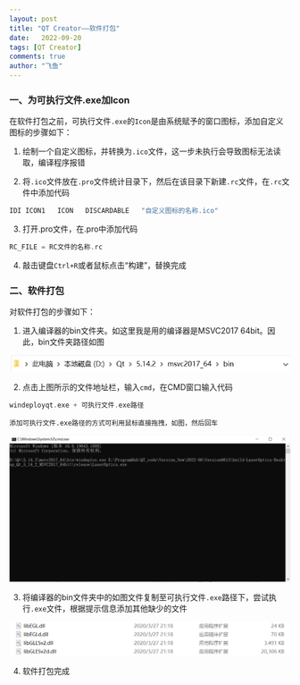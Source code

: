 ```yaml
---
layout: post
title: "QT Creator——软件打包"
date:   2022-09-20
tags: [QT Creator]
comments: true
author: "飞鱼"
---
```


### 一、为可执行文件.exe加Icon

在软件打包之前，可执行文件`.exe`的`Icon`是由系统赋予的窗口图标，添加自定义图标的步骤如下：

1. 绘制一个自定义图标，并转换为`.ico`文件，这一步未执行会导致图标无法读取，编译程序报错

2. 将`.ico`文件放在`.pro`文件统计目录下，然后在该目录下新建`.rc`文件，在`.rc`文件中添加代码

```C++
IDI ICON1   ICON   DISCARDABLE   "自定义图标的名称.ico"
```

3. 打开.pro文件，在.pro中添加代码

```C++
RC_FILE = RC文件的名称.rc
```
4. 敲击键盘`Ctrl+R`或者鼠标点击“构建”，替换完成
   
### 二、软件打包

对软件打包的步骤如下：

1. 进入编译器的bin文件夹。如这里我是用的编译器是MSVC2017 64bit。因此，bin文件夹路径如图

<img src="https://raw.githubusercontent.com/JDavi123123/JDavi123123.github.io/master/images/202209202236702.png" alt="3" style="zoom:80%;" />

2. 点击上图所示的文件地址栏，输入`cmd`，在CMD窗口输入代码

```C++
windeployqt.exe + 可执行文件.exe路径
```
 	添加可执行文件.exe路径的方式可利用鼠标直接拖拽，如图，然后回车

<img src="https://raw.githubusercontent.com/JDavi123123/JDavi123123.github.io/master/images/202209202245404.png" alt="5" style="zoom: 60%;" />

3. 将编译器的bin文件夹中的如图文件复制至可执行文件`.exe`路径下，尝试执行`.exe`文件，根据提示信息添加其他缺少的文件

<img src="https://raw.githubusercontent.com/JDavi123123/JDavi123123.github.io/master/images/202209202253555.png" alt="6" style="zoom: 80%;" />

4. 软件打包完成

